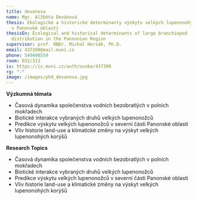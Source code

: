 ```yaml
---
title: devanova
name: Mgr. Alžběta Devánová
thesis: Ekologické a historické determinanty výskytu velkých lupenonohých korýšů
  v Panonské oblasti
thesisEn: Ecological and historical determinants of large branchiopod
  distribution in the Pannonian Region
supervisor: prof. RNDr. Michal Horsák, Ph.D.
email: 437390@mail.muni.cz
phone: 549498559
room: D32/313
is: https://is.muni.cz/auth/osoba/437390
rg: "-"
image: /images/phd_devanova.jpg
---
```

<div class="cz">

**Výzkumná témata**

* Časová dynamika společenstva vodních bezobratlých v polních mokřadech
* Biotické interakce vybraných druhů velkých lupenonožců
* Predikce výskytu velkých lupenonožců v severní části Panonské oblasti
* Vliv historie land-use a klimatické změny na výskyt velkých lupenonohých korýšů

</div>

<div class="en">

**Research Topics**

* Časová dynamika společenstva vodních bezobratlých v polních mokřadech
* Biotické interakce vybraných druhů velkých lupenonožců
* Predikce výskytu velkých lupenonožců v severní části Panonské oblasti
* Vliv historie land-use a klimatické změny na výskyt velkých lupenonohých korýšů

</div>